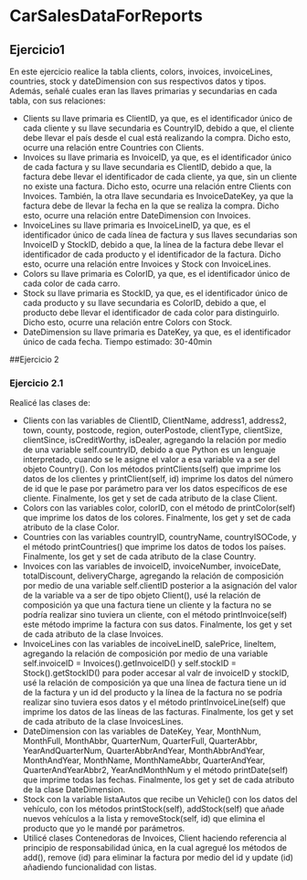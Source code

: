 # CarSalesDataForReports
## Ejercicio1
En este ejercicio realice la tabla clients, colors, invoices, invoiceLines, countries, stock y dateDimension con sus respectivos datos y tipos. Además, señalé cuales eran las llaves primarias y secundarias en cada tabla, con sus relaciones:
- Clients su llave primaria es ClientID, ya que, es el identificador único de cada cliente y su llave secundaria es CountryID, debido a que, el cliente debe llevar el país desde el cual está realizando la compra. Dicho esto, ocurre una relación entre Countries con Clients.
- Invoices su llave primaria es InvoiceID, ya que, es el identificador único de cada factura y su llave secundaria es ClientID, debido a que, la factura debe llevar el identificador de cada cliente, ya que, sin un cliente no existe una factura. Dicho esto, ocurre una relación entre Clients con Invoices. También, la otra llave secundaria es InvoiceDateKey, ya que la factura debe de llevar la fecha en la que se realiza la compra. Dicho esto, ocurre una relación entre DateDimension con Invoices.
- InvoiceLines su llave primaria es InvoiceLineID, ya que, es el identificador único de cada línea de factura y sus llaves secundarias son InvoiceID y StockID, debido a que, la línea de la factura debe llevar el identificador de cada producto y el identificador de la factura. Dicho esto, ocurre una relación entre Invoices y Stock con InvoiceLines.
- Colors su llave primaria es ColorID, ya que, es el identificador único de cada color de cada carro.
- Stock su llave primaria es StockID, ya que, es el identificador único de cada producto y su llave secundaria es ColorID, debido a que, el producto debe llevar el identificador de cada color para distinguirlo. Dicho esto, ocurre una relación entre Colors con Stock.
- DateDimension su llave primaria es DateKey, ya que, es el identificador único de cada fecha.
Tiempo estimado: 30-40min


##Ejercicio 2
### Ejercicio 2.1
Realicé las clases de:
- Clients con las variables de ClientID, ClientName, address1, address2, town, county, postcode, region, outerPostode, clientType, clientSize, clientSince, isCreditWorthy, isDealer, agregando la relación por medio de una variable self.countryID, debido a que Python es un lenguaje interpretado, cuando se le asigne el valor a esa variable va a ser del objeto Country().
Con los métodos printClients(self) que imprime los datos de los clientes y printClient(self, id) imprime los datos del número de id que le pase por parámetro para ver los datos específicos de ese cliente. Finalmente, los get y set de cada atributo de la clase Client.
- Colors con las variables color, colorID, con el método de printColor(self) que imprime los datos de los colores. Finalmente, los get y set de cada atributo de la clase Color.
- Countries con las variables countryID, countryName, countryISOCode, y el método printCountries() que imprime los datos de todos los países. Finalmente, los get y set de cada atributo de la clase Country.
- Invoices con las variables de invoiceID, invoiceNumber, invoiceDate, totalDiscount, deliveryCharge, agregando la relación de composición por medio de una variable self.clientID posterior a la asignación del valor de la variable va a ser de tipo objeto Client(), usé la relación de composición ya que una factura tiene un cliente y la factura no se podría realizar sino tuviera un cliente, con el método printInvoice(self) este método imprime la factura con sus datos. Finalmente, los get y set de cada atributo de la clase Invoices.
- InvoiceLines con las variables de incoiveLineID, salePrice, lineItem, agregando la relación de composición por medio de una variable self.invoiceID = Invoices().getInvoiceID() y self.stockID = Stock().getStockID() para poder accesar al valr de invoiceID y stockID, usé la relación de composición ya que una línea de factura tiene un id de la factura y un id del producto y la línea de la factura no se podría realizar sino tuviera esos datos y el método printInvoiceLine(self) que imprime los datos de las líneas de las facturas. Finalmente, los get y set de cada atributo de la clase InvoicesLines.
- DateDimension con las variables de DateKey, Year, MonthNum, MonthFull, MonthAbbr, QuarterNum, QuarterFull, QuarterAbbr, YearAndQuarterNum, QuarterAbbrAndYear, MonthAbbrAndYear,
MonthAndYear, MonthName, MonthNameAbbr, QuarterAndYear, QuarterAndYearAbbr2, YearAndMonthNum y el método printDate(self) que imprime todas las fechas. Finalmente, los get y set de cada atributo de la clase DateDimension.
- Stock con la variable listaAutos que recibe un Vehicle() con los datos del vehículo, con los métodos printStock(self), addStock(self) que añade nuevos vehículos a la lista y removeStock(self, id) que elimina el producto que yo le mandé por parámetros.
- Utilicé clases Contenedoras de Invoices, Client haciendo referencia al principio de responsabilidad única, en la cual agregué los métodos de add(), remove (id) para eliminar la factura por medio del id y update (id) añadiendo funcionalidad con listas.
